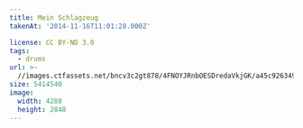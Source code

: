 ```yaml
---
title: Mein Schlagzeug
takenAt: '2014-11-16T11:01:28.000Z'

license: CC BY-ND 3.0
tags:
  - drums
url: >-
  //images.ctfassets.net/bncv3c2gt878/4FNOYJRnbOESDredaVkjGK/a45c926349d8b1cf44c138d882191c22/mein-schlagzeug_15616210057_o
size: 5414540
image:
  width: 4288
  height: 2848
---
```

